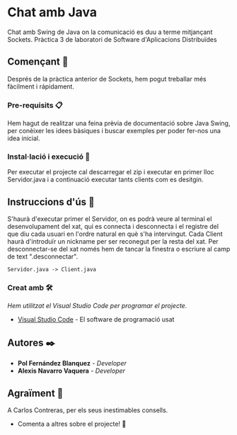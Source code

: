 # Chat amb Java
Chat amb Swing de Java on la comunicació es duu a terme mitjançant Sockets.
Pràctica 3 de laboratori de Software d'Aplicacions Distribuïdes

## Començant 🚀

Després de la pràctica anterior de Sockets, hem pogut treballar més fàcilment i 
rápidament. 


### Pre-requisits 📋

Hem hagut de realitzar una feina prèvia de documentació sobre
Java Swing, per conèixer les idees bàsiques i buscar exemples per poder fer-nos
una idea inicial.

### Instal·lació i execució 🔧

Per executar el projecte cal descarregar el zip i executar  en primer lloc
Servidor.java i a continuació executar tants clients com es desitgin. 

## Instruccions d'ús 📖
S'haurà d'executar primer el Servidor, on es podrà veure al terminal el desenvolupament
del xat, qui es connecta i desconnecta i el registre del que diu cada usuari en l'ordre
natural en què s'ha intervingut.
Cada Client haurà d'introduïr un nickname per ser reconegut per la resta del xat.
Per desconnectar-se del xat només hem de tancar la finestra o escriure al camp de 
text ".desconnectar".
```
Servidor.java -> Client.java
```
### Creat amb 🛠️

_Hem utilitzat el Visual Studio Code per programar el projecte._

* [Visual Studio Code](https://code.visualstudio.com/) - El software de programació usat

## Autores ✒️

* **Pol Fernández Blanquez** - *Developer* 
* **Alexis Navarro Vaquera** - *Developer* 

## Agraïment 🎁
A Carlos Contreras, per els seus inestimables consells.
* Comenta a altres sobre el projecte! 📢
